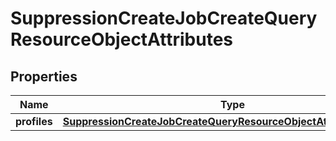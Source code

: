 # SuppressionCreateJobCreateQueryResourceObjectAttributes

## Properties
Name | Type | Description | Notes
------------ | ------------- | ------------- | -------------
**profiles** | [**SuppressionCreateJobCreateQueryResourceObjectAttributesProfiles**](SuppressionCreateJobCreateQueryResourceObjectAttributesProfiles.md) |  |  [optional]
